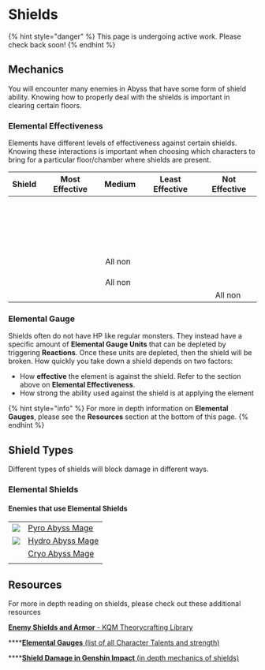 # Shields

{% hint style="danger" %}
This page is undergoing active work. Please check back soon!
{% endhint %}

## Mechanics

You will encounter many enemies in Abyss that have some form of shield ability. Knowing how to properly deal with the shields is important in clearing certain floors.

### Elemental Effectiveness

Elements have different levels of effectiveness against certain shields. Knowing these interactions is important when choosing which characters to bring for a particular floor/chamber where shields are present.

<table>
  <thead>
    <tr>
      <th style="text-align:center">Shield</th>
      <th style="text-align:center">Most Effective</th>
      <th style="text-align:center">Medium</th>
      <th style="text-align:center">Least Effective</th>
      <th style="text-align:center">Not Effective</th>
    </tr>
  </thead>
  <tbody>
    <tr>
      <td style="text-align:center">
        <img src="../.gitbook/assets/pyro_small.png" alt/>
      </td>
      <td style="text-align:center">
        <img src="../.gitbook/assets/hydro_small.png" alt/>
      </td>
      <td style="text-align:center">
        <img src="../.gitbook/assets/electro_small.png" alt/>
        <img src="../.gitbook/assets/anemo_small.png" alt/>
        <img src="../.gitbook/assets/geo_small.png" alt/>
      </td>
      <td style="text-align:center">
        <img src="../.gitbook/assets/cryo_small.png" alt/>
      </td>
      <td style="text-align:center">
        <img src="../.gitbook/assets/pyro_small.png" alt/>
      </td>
    </tr>
    <tr>
      <td style="text-align:center">
        <img src="../.gitbook/assets/hydro_small.png" alt/>
      </td>
      <td style="text-align:center">
        <img src="../.gitbook/assets/electro_small.png" alt/>
        <img src="../.gitbook/assets/cryo_small.png" alt/>
      </td>
      <td style="text-align:center">
        <img src="../.gitbook/assets/anemo_small.png" alt/>
        <img src="../.gitbook/assets/geo_small.png" alt/>
      </td>
      <td style="text-align:center">
        <img src="../.gitbook/assets/pyro_small.png" alt/>
      </td>
      <td style="text-align:center">
        <img src="../.gitbook/assets/hydro_small.png" alt/>
      </td>
    </tr>
    <tr>
      <td style="text-align:center">
        <img src="../.gitbook/assets/cryo_small.png" alt/>
      </td>
      <td style="text-align:center">
        <img src="../.gitbook/assets/pyro_small.png" alt/>
      </td>
      <td style="text-align:center">
        <img src="../.gitbook/assets/anemo_small.png" alt/>
        <img src="../.gitbook/assets/geo_small.png" alt/>
      </td>
      <td style="text-align:center">
        <img src="../.gitbook/assets/electro_small.png" alt/>
      </td>
      <td style="text-align:center">
        <img src="../.gitbook/assets/hydro_small.png" alt/>
        <img src="../.gitbook/assets/cryo_small.png" alt/>
      </td>
    </tr>
    <tr>
      <td style="text-align:center">
        <img src="../.gitbook/assets/electro_small.png" alt/>
      </td>
      <td style="text-align:center">
        <img src="../.gitbook/assets/cryo_small.png" alt/>
      </td>
      <td style="text-align:center">
        <img src="../.gitbook/assets/pyro_small.png" alt/>
        <img src="../.gitbook/assets/anemo_small.png" alt/>
        <img src="../.gitbook/assets/geo_small.png" alt/>
      </td>
      <td style="text-align:center">
        <img src="../.gitbook/assets/hydro_small.png" alt/>
      </td>
      <td style="text-align:center">
        <img src="../.gitbook/assets/electro_small.png" alt/>
      </td>
    </tr>
    <tr>
      <td style="text-align:center">
        <img src="../.gitbook/assets/anemo_small.png" alt/>
      </td>
      <td style="text-align:center"></td>
      <td style="text-align:center">All non
        <img src="../.gitbook/assets/anemo_small.png" alt/>
        <img src="../.gitbook/assets/geo_small.png" alt/>
      </td>
      <td style="text-align:center"></td>
      <td style="text-align:center">
        <p></p>
        <p>
          <img src="../.gitbook/assets/anemo_small.png" alt/>
          <img src="../.gitbook/assets/geo_small.png" alt/>
        </p>
      </td>
    </tr>
    <tr>
      <td style="text-align:center">
        <img src="../.gitbook/assets/geo_small.png" alt/>
      </td>
      <td style="text-align:center">
        <img src="../.gitbook/assets/geo_small.png" alt/>
      </td>
      <td style="text-align:center">All non
        <img src="../.gitbook/assets/anemo_small.png" alt/>
        <img src="../.gitbook/assets/geo_small.png" alt/>
      </td>
      <td style="text-align:center"></td>
      <td style="text-align:center">
        <img src="../.gitbook/assets/anemo_small.png" alt/>
      </td>
    </tr>
    <tr>
      <td style="text-align:center">
        <img src="../.gitbook/assets/dendro_small.png" alt/>
      </td>
      <td style="text-align:center">
        <img src="../.gitbook/assets/pyro_small.png" alt/>
      </td>
      <td style="text-align:center"></td>
      <td style="text-align:center"></td>
      <td style="text-align:center">All non
        <img src="../.gitbook/assets/pyro_small.png" alt/>
      </td>
    </tr>
  </tbody>
</table>

### Elemental Gauge

Shields often do not have HP like regular monsters. They instead have a specific amount of **Elemental Gauge Units** that can be depleted by triggering **Reactions**. Once these units are depleted, then the shield will be broken. How quickly you take down a shield depends on two factors:

* How **effective** the element is against the shield. Refer to the section above on **Elemental Effectiveness**.
* How strong the ability used against the shield is at applying the element

{% hint style="info" %}
For more in depth information on **Elemental Gauges**, please see the **Resources** section at the bottom of this page. 
{% endhint %}

## Shield Types

Different types of shields will block damage in different ways.

### Elemental Shields

#### Enemies that use Elemental Shields

|  |  |
| :---: | :--- |
| ![](../.gitbook/assets/abyss-mage-pyro-.jpg)  | [Pyro Abyss Mage](../monsters/abyss-order/pyro-abyss-mage.md) |
| ![](../.gitbook/assets/abyss-mage-hydro-.jpg)  | [Hydro Abyss Mage](../monsters/abyss-order/hydro-abyss-mage.md) |
|  | [Cryo Abyss Mage](../monsters/abyss-order/cryo-abyss-mage.md) |
|  |  |

## Resources

For more in depth reading on shields, please check out these additional resources

[**Enemy Shields and Armor** - KQM Theorycrafting Library](https://library.keqingmains.com/mechanics/enemies/enemy-shields-armor)

\*\*\*\*[**Elemental Gauges** \(list of all Character Talents and strength\)](https://docs.google.com/spreadsheets/d/1uiJje5yqv7v2UKrWoBAgBMrHrrNemtkooo8JqAGJpP8/edit?usp=sharing)

\*\*\*\*[**Shield Damage in Genshin Impact** \(in depth mechanics of shields\)](https://docs.google.com/spreadsheets/d/1uiJje5yqv7v2UKrWoBAgBMrHrrNemtkooo8JqAGJpP8/edit?usp=sharing)

